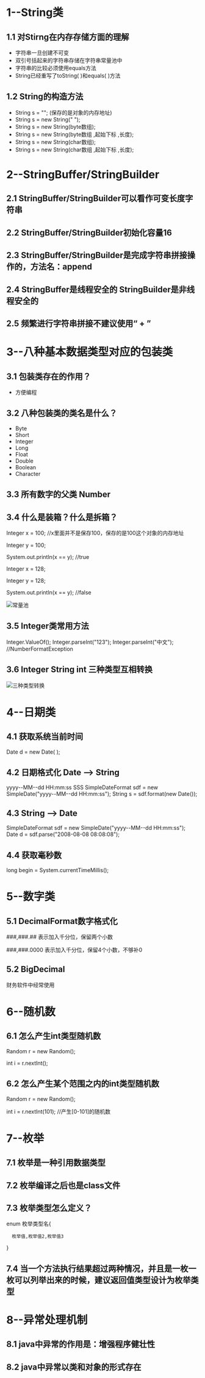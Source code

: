 # 1--String类
## 1.1 对Stirng在内存存储方面的理解
- 字符串一旦创建不可变
- 双引号括起来的字符串存储在字符串常量池中
- 字符串的比较必须使用equals方法
- String已经重写了toString( )和equals( )方法

## 1.2 String的构造方法  

- String s = ""; (保存的是对象的内存地址)
- String s = new String(" ");
- String s = new String(byte数组);
- String s = new String(byte数组 ,起始下标 ,长度); 
- String s = new String(char数组);
- String s = new String(char数组 ,起始下标 ,长度);

# 2--StringBuffer/StringBuilder

## 2.1 StringBuffer/StringBuilder可以看作可变长度字符串  
## 2.2 StringBuffer/StringBuilder初始化容量16
## 2.3 StringBuffer/StringBuilder是完成字符串拼接操作的，方法名：append
## 2.4 StringBuffer是线程安全的  StringBuilder是非线程安全的
## 2.5 频繁进行字符串拼接不建议使用“ + ”  



# 3--八种基本数据类型对应的包装类

## 3.1 包装类存在的作用？  
 - 方便编程

## 3.2 八种包装类的类名是什么？
- Byte
- Short
- Integer
- Long
- Float
- Double
- Boolean
- Character

## 3.3 所有数字的父类 Number
## 3.4 什么是装箱？什么是拆箱？
  Integer x = 100;  //x里面并不是保存100，保存的是100这个对象的内存地址

  Integer y = 100;  

  System.out.println(x  == y);   //true
  
  Integer x = 128;  

  Integer y = 128;  

  System.out.println(x  == y);   //false

![常量池](pictures/ae2bf44de989e4ee5519ab2aa5ab9ea.png) 

## 3.5 Integer类常用方法
  Integer.ValueOf();
  Integer.parseInt("123");
  Integer.parseInt("中文");  //NumberFormatException

## 3.6 Integer String int 三种类型互相转换 
![三种类型转换](pictures/c9f5406b66e82b52458fbfec16ef7dc.png)

# 4--日期类
## 4.1 获取系统当前时间
Date d = new Date( );

## 4.2 日期格式化 Date --> String
  yyyy--MM--dd HH:mm:ss SSS
  SimpleDateFormat sdf = new SimpleDate("yyyy--MM--dd HH:mm:ss");
  String s = sdf.format(new Date());

## 4.3 String --> Date
  SimpleDateFormat sdf = new SimpleDate("yyyy--MM--dd HH:mm:ss");  
  Date d = sdf.parse("2008-08-08 08:08:08");

## 4.4 获取毫秒数
  long begin = System.currentTimeMillis();

# 5--数字类
## 5.1 DecimalFormat数字格式化
  ###,###.## 表示加入千分位，保留两个小数  

  ###,###.0000 表示加入千分位，保留4个小数，不够补0

## 5.2 BigDecimal
  财务软件中经常使用

# 6--随机数
## 6.1 怎么产生int类型随机数
  Random r = new Random();  

  int i = r.nextInt();
## 6.2 怎么产生某个范围之内的int类型随机数
  Random r = new Random();  

  int i = r.nextInt(101); //产生[0-101]的随机数

# 7--枚举
## 7.1 枚举是一种引用数据类型
## 7.2 枚举编译之后也是class文件
## 7.3 枚举类型怎么定义？  
   enum 枚举类型名{  

      枚举值,枚举值2,枚举值3
   }

## 7.4 当一个方法执行结果超过两种情况，并且是一枚一枚可以列举出来的时候，建议返回值类型设计为枚举类型



# 8--异常处理机制
## 8.1 java中异常的作用是：增强程序健壮性
## 8.2 java中异常以类和对象的形式存在
